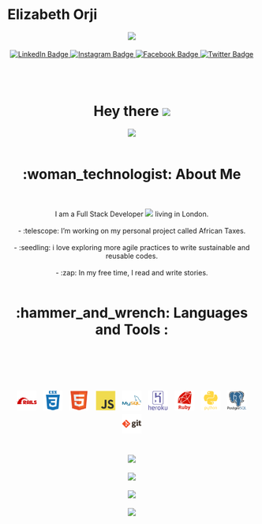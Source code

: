 # Elizabeth Orji
<div id="header" align="center">
 <kbd> <img src='https://media2.giphy.com/media/v1.Y2lkPTc5MGI3NjExYjQ4MDZiZjAzODEwODJhYThlZjNhMmYxNTlkN2VjOTVkYTJkMzcwNCZjdD1n/J3KCHKTEqkZuxAW6OQ/giphy.gif' width="100"> </kbd>
</div>
<br>
<div id="badges" align="center">
<a href="https://www.linkedin.com/in/elizabeth-orji/">
  <img src="https://img.shields.io/badge/LinkedIn-blue?style=for-the-badge&logo=linkedin&logoColor=white" alt="LinkedIn Badge"/>
</a>
   <a href="https://www.instagram.com/lizzy_orji">
    <img src="https://img.shields.io/badge/Instagram-red?style=for-the-badge&logo=instagram&logoColor=red" alt="Instagram Badge"/>
  </a>
  <a href="https://www.facebook.com/lizzy.orji">
    <img src="https://img.shields.io/badge/Facebook-blue?style=for-the-badge&logo=facebook&logoColor=white" alt="Facebook Badge"/>
  </a>
  <a href="https://twitter.com/Lizzy_Orji">
    <img src="https://img.shields.io/badge/Twitter-blue?style=for-the-badge&logo=twitter&logoColor=white" alt="Twitter Badge"/>
  </a>
</div>
<br>
<div id="views" align="center">
<img src="https://komarev.com/ghpvc/?username=LizzyOrji123&style=flat-square&color=blue" alt=""/>
</div> 
<br>
<div id="views" align="center">
<h1>
  Hey there
  <img src="https://media.giphy.com/media/hvRJCLFzcasrR4ia7z/giphy.gif" width="30px"/>
</h1>
</div> 

<div id="middle" align="center">
 <kbd> <img src='https://media.giphy.com/media/ZSZTGUtpQr0u7cfveB/giphy.gif' width="400"> </kbd>
</div>
<div id="about" align="center" >
 <br>
  <strong> <h1> :woman_technologist: About Me</h1> </strong>
  <br>
  <br>
  I am a Full Stack Developer <img src="https://media.giphy.com/media/WUlplcMpOCEmTGBtBW/giphy.gif" width="30"> living in London.
  <br>
  <br>
  - :telescope: I’m working on my personal project called African Taxes.
  <br>
  <br>
  - :seedling: i love exploring more agile practices to write sustainable and reusable codes.
  <br>
  <br>
  - :zap: In my free time, I read and write stories.
</div>
<div id="tools" align="center">
  <br>
  <strong> <h1> :hammer_and_wrench: Languages and Tools : <h1/> </strong>
  <br>
  <br>
  <img src="https://github.com/devicons/devicon/blob/master/icons/rails/rails-plain-wordmark.svg" title="RAILS" alt="RAILS" width="40" height="40"/>&nbsp;
  <img src="https://github.com/devicons/devicon/blob/master/icons/css3/css3-plain-wordmark.svg"  title="CSS3" alt="CSS" width="40" height="40"/>&nbsp;
  <img src="https://github.com/devicons/devicon/blob/master/icons/html5/html5-original.svg" title="HTML5" alt="HTML" width="40" height="40"/>&nbsp;
  <img src="https://github.com/devicons/devicon/blob/master/icons/javascript/javascript-original.svg" title="JavaScript" alt="JavaScript" width="40" height="40"/>&nbsp;
  <img src="https://github.com/devicons/devicon/blob/master/icons/mysql/mysql-original-wordmark.svg" title="MySQL"  alt="MySQL" width="40" height="40"/>&nbsp;
  <img src="https://github.com/devicons/devicon/blob/master/icons/heroku/heroku-original-wordmark.svg" title="HEROKU"  alt="HEROKU" width="40" height="40"/>&nbsp;
  <img src="https://github.com/devicons/devicon/blob/master/icons/ruby/ruby-plain-wordmark.svg" title="RUBY" alt="RUBY" width="40" height="40"/>&nbsp;
  <img src="https://github.com/devicons/devicon/blob/master/icons/python/python-plain-wordmark.svg" title="PYTHON" alt="PYTHON" width="40" height="40"/>&nbsp;
  <img src="https://github.com/devicons/devicon/blob/master/icons/postgresql/postgresql-original-wordmark.svg" title="POSTGRESQL" **alt="POSTGRESQL" width="40" height="40"/>
  <img src="https://github.com/devicons/devicon/blob/master/icons/git/git-original-wordmark.svg" title="Git" **alt="Git" width="40" height="40"/>
</div>
<div id="stats" align="center">
 <br>
<img src="https://github-readme-stats.vercel.app/api/?username=LizzyOrji123&count_private=true&theme=tokyonight&showicons=true"/>
 <br>
 <br>
<img src="https://github-readme-stats.vercel.app/api/top-langs/?username=LizzyOrji123&langs_count=5&theme=tokyonight"/>
 <br>
 <br>
<img src="http://github-readme-streak-stats.herokuapp.com?user=LizzyOrji123&theme=tokyonight"/>
<br>
 <br>
<img src="https://github-profile-trophy.vercel.app/?username=LizzyOrji123"/>
</div>
